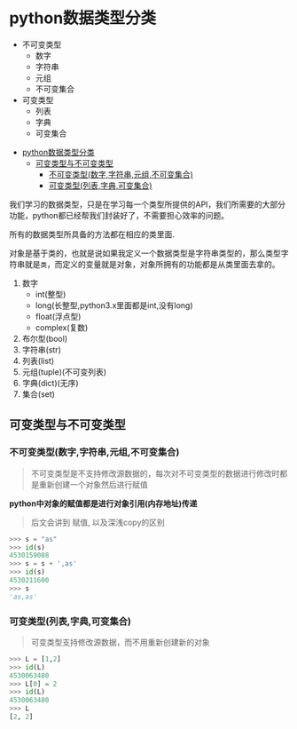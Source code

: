 # python数据类型分类

- 不可变类型
    - 数字
    - 字符串
    - 元组
    - 不可变集合
- 可变类型
    - 列表
    - 字典
    - 可变集合

<!-- TOC -->

- [python数据类型分类](#python数据类型分类)
    - [可变类型与不可变类型](#可变类型与不可变类型)
        - [不可变类型(数字,字符串,元组,不可变集合)](#不可变类型数字字符串元组不可变集合)
        - [可变类型(列表,字典,可变集合)](#可变类型列表字典可变集合)

<!-- /TOC -->

我们学习的数据类型，只是在学习每一个类型所提供的API，我们所需要的大部分功能，python都已经帮我们封装好了，不需要担心效率的问题。

所有的数据类型所具备的方法都在相应的类里面.

对象是基于类的，也就是说如果我定义一个数据类型是字符串类型的，那么类型字符串就是`类`，而定义的变量就是对象，对象所拥有的功能都是从类里面去拿的。

1. 数字
    - int(整型)
    - long(长整型,python3.x里面都是int,没有long)
    - float(浮点型)
    - complex(复数)
2. 布尔型(bool)
3. 字符串(str)
4. 列表(list)
5. 元组(tuple)(不可变列表)
6. 字典(dict)(无序)
7. 集合(set)

## 可变类型与不可变类型

### 不可变类型(数字,字符串,元组,不可变集合)

> 不可变类型是不支持修改源数据的，每次对不可变类型的数据进行修改时都是重新创建一个对象然后进行赋值

**python中对象的赋值都是进行对象引用(内存地址)传递**

> 后文会讲到 赋值, 以及深浅copy的区别

```python
>>> s = "as"
>>> id(s)
4530159088
>>> s = s + ',as'
>>> id(s)
4530211600
>>> s
'as,as'
```

### 可变类型(列表,字典,可变集合)

> 可变类型支持修改源数据，而不用重新创建新的对象

```python
>>> L = [1,2]
>>> id(L)
4530063480
>>> L[0] = 2
>>> id(L)
4530063480
>>> L
[2, 2]
```
